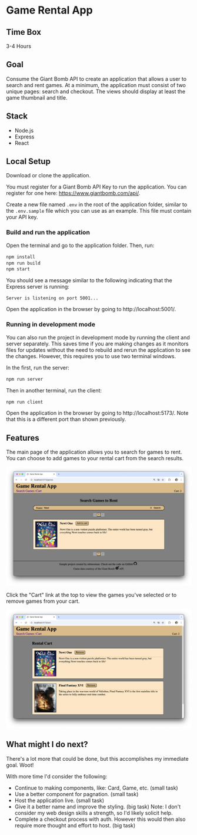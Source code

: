 # Game Rental App

## Time Box
3-4 Hours

## Goal
Consume the Giant Bomb API to create an application that allows a user to search and rent games. At a minimum, the application must consist of two unique pages: search and checkout. The views should display at least the game thumbnail and title.

## Stack

- Node.js
- Express
- React

## Local Setup

Download or clone the application. 

You must register for a Giant Bomb API Key to run the application. You can register for one here: https://www.giantbomb.com/api/.

Create a new file named `.env` in the root of the application folder, similar to the `.env.sample` file which you can use as an example. This file must contain your API key.

### Build and run the application

Open the terminal and go to the application folder. Then, run:

```bash
npm install
npm run build
npm start
```

You should see a message similar to the following indicating that the Express server is running:

```text
Server is listening on port 5001...
```

Open the application in the browser by going to http://localhost:5001/.

### Running in development mode

You can also run the project in development mode by running the client and server separately. This saves time if you are making changes as it monitors files for updates without the need to rebuild and rerun the application to see the changes. However, this requires you to use two terminal windows.

In the first, run the server:

```bash
npm run server
```

Then in another terminal, run the client:
```bash
npm run client
```

Open the application in the browser by going to http://localhost:5173/. Note that this is a different port than shown previously.

## Features

The main page of the application allows you to search for games to rent. You can choose to add games to your rental cart from the search results.

![Game Search Page](readme-imgs/game-rental-search.png)

Click the "Cart" link at the top to view the games you've selected or to remove games from your cart.

![View Cart Page](readme-imgs/game-rental-cart.png)

## What might I do next?

There's a lot more that could be done, but this accomplishes my immediate goal. Woot!

With more time I'd consider the following:

- Continue to making components, like: Card, Game, etc. (small task) 
- Use a better component for pagnation. (small task)
- Host the application live. (small task)
- Give it a better name and improve the styling. (big task) Note: I don't consider my web design skills a strength, so I'd likely solicit help.
- Complete a checkout process with auth. However this would then also require more thought and effort to host. (big task)
